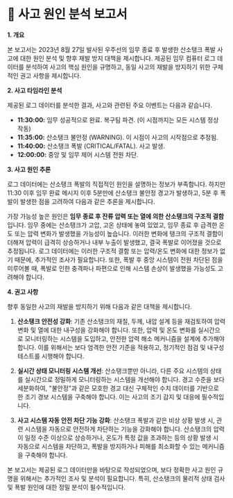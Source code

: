 # 🚀 사고 원인 분석 보고서

**1. 개요**

본 보고서는 2023년 8월 27일 발사된 우주선의 임무 종료 후 발생한 산소탱크 폭발 사고에 대한 원인 분석 및 향후 재발 방지 대책을 제시합니다. 제공된 임무 컴퓨터 로그 데이터를 분석하여 사고의 핵심 원인을 규명하고, 동일 사고의 재발을 방지하기 위한 구체적인 권고 사항을 제시합니다.

**2. 사고 타임라인 분석**

제공된 로그 데이터를 분석한 결과, 사고와 관련된 주요 이벤트는 다음과 같습니다.

* **11:30:00:**  임무 성공적으로 완료.  복구팀 파견.  (이 시점까지는 모든 시스템 정상 작동)
* **11:35:00:** 산소탱크 불안정 (WARNING).  이 시점이 사고의 시작점으로 추정됨.
* **11:40:00:** 산소탱크 폭발 (CRITICAL/FATAL).  사고 발생.
* **12:00:00:** 중앙 및 임무 제어 시스템 전원 차단.

**3. 사고 원인 추론**

로그 데이터에는 산소탱크 폭발의 직접적인 원인을 설명하는 정보가 부족합니다. 하지만 11:30 이후 임무 완료 메시지 이후 5분만에 산소탱크 불안정 경고가 발생하고, 5분 후 폭발이 발생한 점을 고려하여 다음과 같은 추론을 제시합니다.

가장 가능성 높은 원인은 **임무 종료 후 잔류 압력 또는 열에 의한 산소탱크의 구조적 결함**입니다.  임무 중에는 산소탱크가 고압, 고온 상태에 놓여 있었고, 임무 종료 후 급격한 온도 또는 압력 변화가 발생했을 가능성이 높습니다.  이러한 변화에 탱크의 구조적 결함이 더해져 압력이 급격히 상승하거나 내부 누출이 발생했고, 결국 폭발로 이어졌을 것으로 추정됩니다.  로그 데이터에는 이러한 구조적 결함 또는 압력/온도 변화에 대한 정보가 없기 때문에, 추가적인 조사가 필요합니다.  또한, 폭발 후 중앙 시스템이 전원 차단된 점을 미루어볼 때, 폭발로 인한 충격파나 파편으로 인해 시스템 손상이 발생했을 가능성도 고려해야 합니다.


**4. 권고 사항**

향후 동일한 사고의 재발을 방지하기 위해 다음과 같은 대책을 제시합니다.

1. **산소탱크 안전성 강화**:  기존 산소탱크의 재질, 두께, 내압 설계 등을 재검토하여 압력 변화 및 열에 대한 내구성을 강화해야 합니다.  또한, 압력 및 온도 변화를 실시간으로 모니터링하는 시스템을 도입하고, 안전한 압력 해소 메커니즘을 설계에 추가해야 합니다.  이를 위해서는 보다 엄격한 안전 기준을 적용하고, 정기적인 점검 및 내구성 테스트를 시행해야 합니다.

2. **실시간 상태 모니터링 시스템 개선**:  산소탱크뿐만 아니라, 다른 주요 시스템의 상태를 실시간으로 정밀하게 모니터링하는 시스템을 개선해야 합니다.  경고 수준을 보다 세분화하여, "불안정"과 같은 모호한 경고 대신 구체적인 수치 데이터를 기반으로 한 조기 경보 시스템을 구축해야 합니다.  이는 사고의 조기 감지 및 대응에 필수적입니다.

3. **사고 시스템 자동 안전 차단 기능 강화**:  산소탱크 폭발과 같은 비상 상황 발생 시, 관련 시스템을 자동으로 안전하게 차단하는 기능을 강화해야 합니다.  산소탱크의 압력이 일정 수준 이상으로 상승하거나, 온도가 특정 값을 초과하는 등의 상황 발생 시 자동으로 시스템을 차단하고, 폭발을 방지하거나 피해를 최소화할 수 있는 메커니즘을 구축해야 합니다.


본 보고서는 제공된 로그 데이터만을 바탕으로 작성되었으며, 보다 정확한 사고 원인 규명을 위해서는 추가적인 조사 및 분석이 필요합니다.  특히, 산소탱크의 물리적 상태 검사 및 폭발 원인에 대한 정밀 분석이 필수적입니다.

